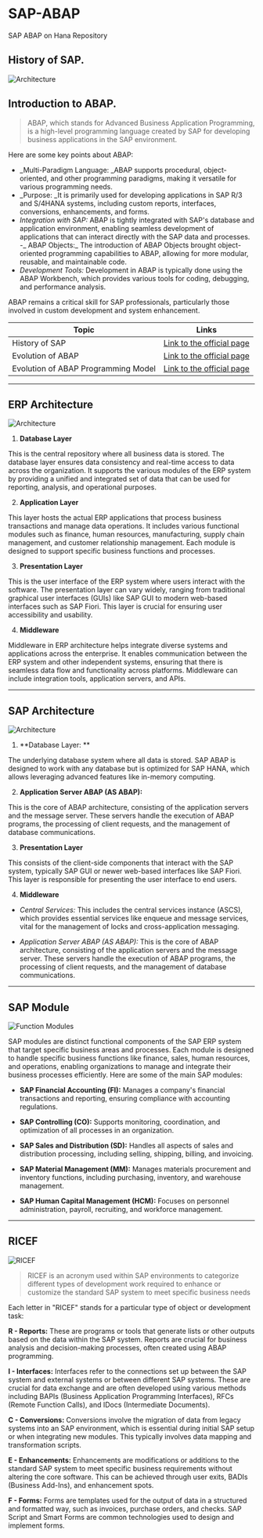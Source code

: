 # SAP-ABAP
 SAP ABAP on Hana Repository

## History of SAP. 

![Architecture](./img/history.jpg)

## Introduction to ABAP. 

> ABAP, which stands for Advanced Business Application Programming, is a high-level programming language created by SAP for developing business applications in the SAP environment. 

Here are some key points about ABAP:

- _Multi-Paradigm Language: _ABAP supports procedural, object-oriented, and other programming paradigms, making it versatile for various programming needs.
- _Purpose: _It is primarily used for developing applications in SAP R/3 and S/4HANA systems, including custom reports, interfaces, conversions, enhancements, and forms.
- _Integration with SAP:_ ABAP is tightly integrated with SAP's database and application environment, enabling seamless development of applications that can interact directly with the SAP data and processes.
-_ ABAP Objects:_ The introduction of ABAP Objects brought object-oriented programming capabilities to ABAP, allowing for more modular, reusable, and maintainable code.
- _Development Tools:_ Development in ABAP is typically done using the ABAP Workbench, which provides various tools for coding, debugging, and performance analysis.

ABAP remains a critical skill for SAP professionals, particularly those involved in custom development and system enhancement.

| Topic                               | Links                                                                                                                                   |
|-------------------------------------|-----------------------------------------------------------------------------------------------------------------------------------------|
| History of SAP                      | [Link to the official page](https://www.sap.com/india/about/company/history.html)                                                       |
| Evolution of ABAP                   | [Link to the official page](https://community.sap.com/t5/enterprise-resource-planning-blogs-by-sap/evolution-of-abap/ba-p/13522761)     |
| Evolution of ABAP Programming Model | [Link to the official page](https://community.sap.com/t5/technology-blogs-by-sap/evolution-of-the-abap-programming-model/ba-p/13398328) |

---

## ERP Architecture

![Architecture](./img/erp-arch.png)

1. **Database Layer**

This is the central repository where all business data is stored. The database layer ensures data consistency and real-time access to data across the organization. It supports the various modules of the ERP system by providing a unified and integrated set of data that can be used for reporting, analysis, and operational purposes.

2. **Application Layer**

This layer hosts the actual ERP applications that process business transactions and manage data operations. It includes various functional modules such as finance, human resources, manufacturing, supply chain management, and customer relationship management. Each module is designed to support specific business functions and processes.

3. **Presentation Layer**

This is the user interface of the ERP system where users interact with the software. The presentation layer can vary widely, ranging from traditional graphical user interfaces (GUIs) like SAP GUI to modern web-based interfaces such as SAP Fiori. This layer is crucial for ensuring user accessibility and usability.

4. **Middleware**

Middleware in ERP architecture helps integrate diverse systems and applications across the enterprise. It enables communication between the ERP system and other independent systems, ensuring that there is seamless data flow and functionality across platforms. Middleware can include integration tools, application servers, and APIs.

---

## SAP Architecture

![Architecture](./img/erp-arch2.jpg "Architecture")

1. **Database Layer: **

The underlying database system where all data is stored. SAP ABAP is designed to work with any database but is optimized for SAP HANA, which allows leveraging advanced features like in-memory computing.

2. **Application Server ABAP (AS ABAP):**

This is the core of ABAP architecture, consisting of the application servers and the message server. These servers handle the execution of ABAP programs, the processing of client requests, and the management of database communications.

3. **Presentation Layer**

This consists of the client-side components that interact with the SAP system, typically SAP GUI or newer web-based interfaces like SAP Fiori. This layer is responsible for presenting the user interface to end users.

4. **Middleware**

- _Central Services:_ This includes the central services instance (ASCS), which provides essential services like enqueue and message services, vital for the management of locks and cross-application messaging.

- _Application Server ABAP (AS ABAP):_ This is the core of ABAP architecture, consisting of the application servers and the message server. These servers handle the execution of ABAP programs, the processing of client requests, and the management of database communications.

---

## SAP Module 

![Function Modules](./img/function-mod.jpg "Function Modules")

SAP modules are distinct functional components of the SAP ERP system that target specific business areas and processes. Each module is designed to handle specific business functions like finance, sales, human resources, and operations, enabling organizations to manage and integrate their business processes efficiently. Here are some of the main SAP modules:

- **SAP Financial Accounting (FI):** Manages a company's financial transactions and reporting, ensuring compliance with accounting regulations.

- **SAP Controlling (CO):** Supports monitoring, coordination, and optimization of all processes in an organization.

- **SAP Sales and Distribution (SD):** Handles all aspects of sales and distribution processing, including selling, shipping, billing, and invoicing.

- **SAP Material Management (MM):** Manages materials procurement and inventory functions, including purchasing, inventory, and warehouse management.

- **SAP Human Capital Management (HCM):** Focuses on personnel administration, payroll, recruiting, and workforce management.

---

## RICEF 

![RICEF](./img/ricef.jpg "RICEF")

> RICEF is an acronym used within SAP environments to categorize different types of development work required to enhance or customize the standard SAP system to meet specific business needs

Each letter in "RICEF" stands for a particular type of object or development task:

**R - Reports:** These are programs or tools that generate lists or other outputs based on the data within the SAP system. Reports are crucial for business analysis and decision-making processes, often created using ABAP programming.

**I - Interfaces:** Interfaces refer to the connections set up between the SAP system and external systems or between different SAP systems. These are crucial for data exchange and are often developed using various methods including BAPIs (Business Application Programming Interfaces), RFCs (Remote Function Calls), and IDocs (Intermediate Documents).

**C - Conversions:** Conversions involve the migration of data from legacy systems into an SAP environment, which is essential during initial SAP setup or when integrating new modules. This typically involves data mapping and transformation scripts.

**E - Enhancements:** Enhancements are modifications or additions to the standard SAP system to meet specific business requirements without altering the core software. This can be achieved through user exits, BADIs (Business Add-Ins), and enhancement spots.

**F - Forms:** Forms are templates used for the output of data in a structured and formatted way, such as invoices, purchase orders, and checks. SAP Script and Smart Forms are common technologies used to design and implement forms.



